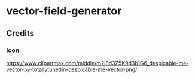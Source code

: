 # vector-field-generator
 
## Credits
### Icon
https://www.clipartmax.com/middle/m2i8d3Z5K9d3b1G6_despicable-me-vector-by-totallytunedin-despicable-me-vector-png/